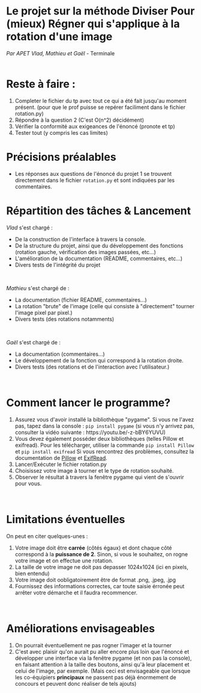 # Le projet sur la méthode Diviser Pour (mieux) Régner qui s'applique à la rotation d'une image
<i>Par APET Vlad, Mathieu et Gaël</i> - Terminale<br><br>

# Reste à faire :
1. Completer le fichier du tp avec tout ce qui a été fait jusqu'au moment présent. (pour que le prof puisse se repérer faciliment dans le fichier rotation.py)
2. Répondre à la question 2 (C'est O(n^2) décidément)
3. Vérifier la conformité aux exigeances de l'énoncé (pronote et tp)
4. Tester tout (y compris les cas limites)

# Précisions préalables
<ul>
  <li>Les réponses aux questions de l'énoncé du projet 1 se trouvent directement dans le fichier <code>rotation.py</code> et sont indiquées par les commentaires.</li>
</ul>

# Répartition des tâches & Lancement
<i>Vlad</i> s'est chargé :<br>
<ul>
  <li>De la construction de l'interface à travers la console.</li>
  <li>De la structure du projet, ainsi que du développement des fonctions (rotation gauche, vérification des images passées, etc...)</li>
  <li>L'amélioration de la documentation (README, commentaires, etc...)</li>
  <li>Divers tests de l'intégrité du projet</li>
</ul><br>

<i>Mathieu</i> s'est chargé de :<br>
<ul>
  <li>La documentation (fichier README, commentaires...)</li>
  <li>La rotation "brute" de l'image (celle qui consiste à "directement" tourner l'image pixel par pixel.)</li>
  <li>Divers tests (des rotations notamments)</li>
</ul><br>

<i>Gaël</i> s'est chargé de :<br>
<ul>
  <li>La documentation (commentaires...)</li>
  <li>Le développement de la fonction qui correspond à la rotation droite.</li>
  <li>Divers tests (des rotations et de l'interaction avec l'utilisateur.)</li>
</ul><br>


# Comment lancer le programme?
<ol>
  <li>Assurez vous d'avoir installé la bibliothèque "pygame". Si vous ne l'avez pas, tapez dans la console : <code>pip install pygame</code> (si vous n'y arrivez pas, consulter la vidéo suivante :  https://youtu.be/-z-bBY6YUVU)</li>
  <li>Vous devez également posséder deux bibliothèques (telles Pillow et exifread). Pour les télécharger, utiliser la commande <code>pip install Pillow</code> et <code>pip install exifread</code> Si vous rencontrez des problèmes, consultez la documentation de <a href="https://pillow.readthedocs.io/en/stable/" target="new">Pillow</a> et <a href="https://pypi.org/project/ExifRead/" target="new">ExifRead</a>.</li>
  <li>Lancer/Exécuter le fichier rotation.py<br></li>
  <li>Choisissez votre image à tourner et le type de rotation souhaité.</li>
  <li>Observer le résultat à travers la fenêtre pygame qui vient de s'ouvrir pour vous.</li>
</ol><br>

# Limitations éventuelles
<p>On peut en citer quelques-unes :</p>
<ol>
  <li>Votre image doit être <b>carrée</b> (côtés égaux) et dont chaque côté correspond à la <b>puissance de 2</b>. Sinon, si vous le souhaitez, on rogne votre image et on effectue une rotation.</li>
  <li>La taille de votre image ne doit pas depasser 1024x1024 (ici en pixels, bien entendu)</li>
  <li>Votre image doit oobligatoirement être de format .png, .jpeg, .jpg</li>
  <li>Fournissez des informations correctes, car toute saisie érronée peut arrêter votre démarche et il faudra recommencer.</li>
</ol><br>

# Améliorations envisageables 
<ol>
  <li>On pourrait éventuellement ne pas rogner l'imager et la tourner </li>
  <li>C'est avec plaisir qu'on aurait pu aller encore plus loin que l'énoncé et développer une interface via la fenêtre pygame (et non pas la console), en faisant attention à la taille des boutons, ainsi qu'à leur placement et celui de l'image, par exemple. (Mais ceci est envisageable que lorsque les co-équipiers <b>principaux</b> ne passent pas déjà énormement de concours et peuvent donc réaliser de tels ajouts)</li>
</ol><br>
